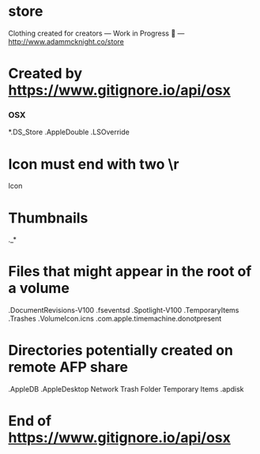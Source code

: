 # store
Clothing created for creators — Work in Progress 🚧 — http://www.adammcknight.co/store


# Created by https://www.gitignore.io/api/osx

### OSX ###
*.DS_Store
.AppleDouble
.LSOverride

# Icon must end with two \r
Icon

# Thumbnails
._*

# Files that might appear in the root of a volume
.DocumentRevisions-V100
.fseventsd
.Spotlight-V100
.TemporaryItems
.Trashes
.VolumeIcon.icns
.com.apple.timemachine.donotpresent

# Directories potentially created on remote AFP share
.AppleDB
.AppleDesktop
Network Trash Folder
Temporary Items
.apdisk


# End of https://www.gitignore.io/api/osx
